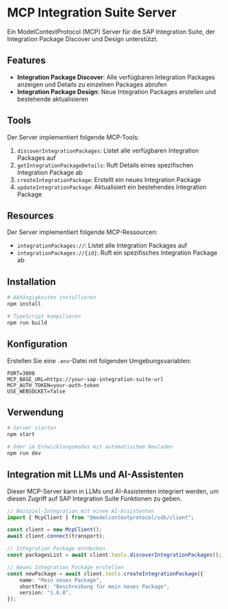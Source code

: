 # MCP Integration Suite Server

Ein ModelContextProtocol (MCP) Server für die SAP Integration Suite, der Integration Package Discover und Design unterstützt.

## Features

- **Integration Package Discover**: Alle verfügbaren Integration Packages anzeigen und Details zu einzelnen Packages abrufen
- **Integration Package Design**: Neue Integration Packages erstellen und bestehende aktualisieren

## Tools

Der Server implementiert folgende MCP-Tools:

1. `discoverIntegrationPackages`: Listet alle verfügbaren Integration Packages auf
2. `getIntegrationPackageDetails`: Ruft Details eines spezifischen Integration Package ab
3. `createIntegrationPackage`: Erstellt ein neues Integration Package
4. `updateIntegrationPackage`: Aktualisiert ein bestehendes Integration Package

## Resources

Der Server implementiert folgende MCP-Ressourcen:

- `integrationPackages://`: Listet alle Integration Packages auf
- `integrationPackages://{id}`: Ruft ein spezifisches Integration Package ab

## Installation

```bash
# Abhängigkeiten installieren
npm install

# TypeScript kompilieren
npm run build
```

## Konfiguration

Erstellen Sie eine `.env`-Datei mit folgenden Umgebungsvariablen:

```
PORT=3000
MCP_BASE_URL=https://your-sap-integration-suite-url
MCP_AUTH_TOKEN=your-auth-token
USE_WEBSOCKET=false
```

## Verwendung

```bash
# Server starten
npm start

# Oder im Entwicklungsmodus mit automatischem Neuladen
npm run dev
```

## Integration mit LLMs und AI-Assistenten

Dieser MCP-Server kann in LLMs und AI-Assistenten integriert werden, um diesen Zugriff auf SAP Integration Suite Funktionen zu geben.

```typescript
// Beispiel-Integration mit einem AI-Assistenten
import { McpClient } from "@modelcontextprotocol/sdk/client";

const client = new McpClient();
await client.connect(transport);

// Integration Package entdecken
const packagesList = await client.tools.discoverIntegrationPackages();

// Neues Integration Package erstellen
const newPackage = await client.tools.createIntegrationPackage({
	name: "Mein neues Package",
	shortText: "Beschreibung für mein neues Package",
	version: "1.0.0",
});
```
